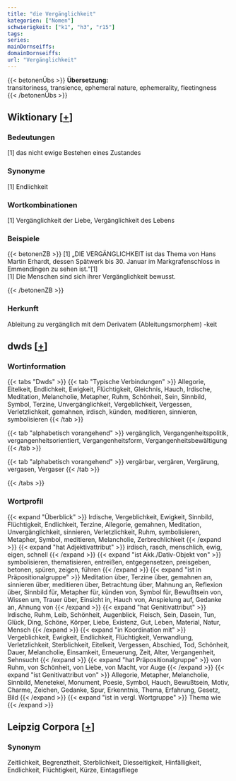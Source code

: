 ```yaml
---
title: "die Vergänglichkeit"
kategorien: ["Nomen"]
schwierigkeit: ["k1", "h3", "r15"]
tags:
series:
mainDornseiffs:
domainDornseiffs:
url: "Vergänglichkeit"
---
```


{{< betonenÜbs >}}
**Übersetzung:**  
transitoriness, transience, ephemeral nature, ephemerality, fleetingness  
{{< /betonenÜbs >}}

## Wiktionary [[+](https://de.wiktionary.org/wiki/Vergänglichkeit)]

### Bedeutungen
[1] das nicht ewige Bestehen eines Zustandes  

### Synonyme
[1] Endlichkeit  

### Wortkombinationen
[1] Vergänglichkeit der Liebe, Vergänglichkeit des Lebens  

### Beispiele
{{< betonenZB >}}
[1] „DIE VERGÄNGLICHKEIT ist das Thema von Hans Martin Erhardt, dessen Spätwerk bis 30. Januar im Markgrafenschloss in Emmendingen zu sehen ist.“[1]  
[1] Die Menschen sind sich ihrer Vergänglichkeit bewusst.  

{{< /betonenZB >}}
### Herkunft
Ableitung zu vergänglich mit dem Derivatem (Ableitungsmorphem) -keit  



## dwds [[+](https://www.dwds.de/wb/Vergänglichkeit)]

### Wortinformation
{{< tabs "Dwds" >}}
{{< tab "Typische Verbindungen" >}}
Allegorie, Eitelkeit, Endlichkeit, Ewigkeit, Flüchtigkeit, Gleichnis, Hauch, Irdische, Meditation, Melancholie, Metapher, Ruhm, Schönheit, Sein, Sinnbild, Symbol, Terzine, Unvergänglichkeit, Vergeblichkeit, Vergessen, Verletzlichkeit, gemahnen, irdisch, künden, meditieren, sinnieren, symbolisieren
{{< /tab >}}

{{< tab "alphabetisch vorangehend" >}}
vergänglich, Vergangenheitspolitik, vergangenheitsorientiert, Vergangenheitsform, Vergangenheitsbewältigung
{{< /tab >}}

{{< tab "alphabetisch vorangehend" >}}
vergärbar, vergären, Vergärung, vergasen, Vergaser
{{< /tab >}}

{{< /tabs >}}

### Wortprofil
{{< expand "Überblick" >}} Irdische, Vergeblichkeit, Ewigkeit, Sinnbild, Flüchtigkeit, Endlichkeit, Terzine, Allegorie, gemahnen, Meditation, Unvergänglichkeit, sinnieren, Verletzlichkeit, Ruhm, symbolisieren, Metapher, Symbol, meditieren, Melancholie, Zerbrechlichkeit {{< /expand >}}
{{< expand "hat Adjektivattribut" >}} irdisch, rasch, menschlich, ewig, eigen, schnell {{< /expand >}}
{{< expand "ist Akk./Dativ-Objekt von" >}} symbolisieren, thematisieren, entreißen, entgegensetzen, preisgeben, betonen, spüren, zeigen, führen {{< /expand >}}
{{< expand "ist in Präpositionalgruppe" >}} Meditation über, Terzine über, gemahnen an, sinnieren über, meditieren über, Betrachtung über, Mahnung an, Reflexion über, Sinnbild für, Metapher für, künden von, Symbol für, Bewußtsein von, Wissen um, Trauer über, Einsicht in, Hauch von, Anspielung auf, Gedanke an, Ahnung von {{< /expand >}}
{{< expand "hat Genitivattribut" >}} Irdische, Ruhm, Leib, Schönheit, Augenblick, Fleisch, Sein, Dasein, Tun, Glück, Ding, Schöne, Körper, Liebe, Existenz, Gut, Leben, Material, Natur, Mensch {{< /expand >}}
{{< expand "in Koordination mit" >}} Vergeblichkeit, Ewigkeit, Endlichkeit, Flüchtigkeit, Verwandlung, Verletzlichkeit, Sterblichkeit, Eitelkeit, Vergessen, Abschied, Tod, Schönheit, Dauer, Melancholie, Einsamkeit, Erneuerung, Zeit, Alter, Vergangenheit, Sehnsucht {{< /expand >}}
{{< expand "hat Präpositionalgruppe" >}} von Ruhm, von Schönheit, von Liebe, von Macht, vor Auge {{< /expand >}}
{{< expand "ist Genitivattribut von" >}} Allegorie, Metapher, Melancholie, Sinnbild, Menetekel, Monument, Poesie, Symbol, Hauch, Bewußtsein, Motiv, Charme, Zeichen, Gedanke, Spur, Erkenntnis, Thema, Erfahrung, Gesetz, Bild {{< /expand >}}
{{< expand "ist in vergl. Wortgruppe" >}} Thema wie {{< /expand >}}

## Leipzig Corpora [[+](https://corpora.uni-leipzig.de/en/res?word=Vergänglichkeit&corpusId=deu_newscrawl-public_2018)]


### Synonym
Zeitlichkeit, Begrenztheit, Sterblichkeit, Diesseitigkeit, Hinfälligkeit, Endlichkeit, Flüchtigkeit, Kürze, Eintagsfliege


